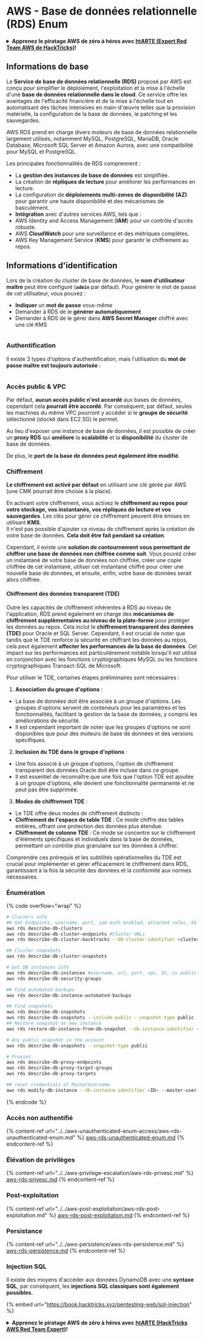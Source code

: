 # AWS - Base de données relationnelle (RDS) Enum

<details>

<summary><strong>Apprenez le piratage AWS de zéro à héros avec</strong> <a href="https://training.hacktricks.xyz/courses/arte"><strong>htARTE (Expert Red Team AWS de HackTricks)</strong></a><strong>!</strong></summary>

Autres façons de soutenir HackTricks :

* Si vous souhaitez voir votre **entreprise annoncée dans HackTricks** ou **télécharger HackTricks en PDF**, consultez les [**PLANS D'ABONNEMENT**](https://github.com/sponsors/carlospolop) !
* Obtenez le [**swag officiel PEASS & HackTricks**](https://peass.creator-spring.com)
* Découvrez [**La famille PEASS**](https://opensea.io/collection/the-peass-family), notre collection exclusive de [**NFTs**](https://opensea.io/collection/the-peass-family)
* **Rejoignez le** 💬 [**groupe Discord**](https://discord.gg/hRep4RUj7f) ou le [**groupe Telegram**](https://t.me/peass) ou **suivez-nous** sur **Twitter** 🐦 [**@hacktricks_live**](https://twitter.com/hacktricks_live)**.**
* **Partagez vos astuces de piratage en soumettant des PR aux** [**HackTricks**](https://github.com/carlospolop/hacktricks) et [**HackTricks Cloud**](https://github.com/carlospolop/hacktricks-cloud) github repos.

</details>

## Informations de base

Le **Service de base de données relationnelle (RDS)** proposé par AWS est conçu pour simplifier le déploiement, l'exploitation et la mise à l'échelle d'une **base de données relationnelle dans le cloud**. Ce service offre les avantages de l'efficacité financière et de la mise à l'échelle tout en automatisant des tâches intensives en main-d'œuvre telles que la provision matérielle, la configuration de la base de données, le patching et les sauvegardes.

AWS RDS prend en charge divers moteurs de base de données relationnelle largement utilisés, notamment MySQL, PostgreSQL, MariaDB, Oracle Database, Microsoft SQL Server et Amazon Aurora, avec une compatibilité pour MySQL et PostgreSQL.

Les principales fonctionnalités de RDS comprennent :

- La **gestion des instances de base de données** est simplifiée.
- La création de **répliques de lecture** pour améliorer les performances en lecture.
- La configuration de **déploiements multi-zones de disponibilité (AZ)** pour garantir une haute disponibilité et des mécanismes de basculement.
- **Intégration** avec d'autres services AWS, tels que :
- AWS Identity and Access Management (**IAM**) pour un contrôle d'accès robuste.
- AWS **CloudWatch** pour une surveillance et des métriques complètes.
- AWS Key Management Service (**KMS**) pour garantir le chiffrement au repos.

## Informations d'identification

Lors de la création du cluster de base de données, le **nom d'utilisateur maître** peut être configuré (**`admin`** par défaut). Pour générer le mot de passe de cet utilisateur, vous pouvez :

* **Indiquer** un **mot de passe** vous-même
* Demander à RDS de le **générer automatiquement**
* Demander à RDS de le gérer dans **AWS Secret Manager** chiffré avec une clé KMS

<figure><img src="../../../../.gitbook/assets/image (18) (1).png" alt=""><figcaption></figcaption></figure>

### Authentification

Il existe 3 types d'options d'authentification, mais l'utilisation du **mot de passe maître est toujours autorisée** :

<figure><img src="../../../../.gitbook/assets/image (19) (2).png" alt=""><figcaption></figcaption></figure>

### Accès public & VPC

Par défaut, **aucun accès public n'est accordé** aux bases de données, cependant cela **pourrait être accordé**. Par conséquent, par défaut, seules les machines du même VPC pourront y accéder si le **groupe de sécurité** sélectionné (stocké dans EC2 SG) le permet.

Au lieu d'exposer une instance de base de données, il est possible de créer un **proxy RDS** qui **améliore** la **scalabilité** et la **disponibilité** du cluster de base de données.

De plus, le **port de la base de données peut également être modifié**.

### Chiffrement

**Le chiffrement est activé par défaut** en utilisant une clé gérée par AWS (une CMK pourrait être choisie à la place).

En activant votre chiffrement, vous activez le **chiffrement au repos pour votre stockage, vos instantanés, vos répliques de lecture et vos sauvegardes**. Les clés pour gérer ce chiffrement peuvent être émises en utilisant **KMS**.\
Il n'est pas possible d'ajouter ce niveau de chiffrement après la création de votre base de données. **Cela doit être fait pendant sa création**.

Cependant, il existe une **solution de contournement vous permettant de chiffrer une base de données non chiffrée comme suit**. Vous pouvez créer un instantané de votre base de données non chiffrée, créer une copie chiffrée de cet instantané, utiliser cet instantané chiffré pour créer une nouvelle base de données, et ensuite, enfin, votre base de données serait alors chiffrée.

#### Chiffrement des données transparent (TDE)

Outre les capacités de chiffrement inhérentes à RDS au niveau de l'application, RDS prend également en charge des **mécanismes de chiffrement supplémentaires au niveau de la plate-forme** pour protéger les données au repos. Cela inclut le **chiffrement transparent des données (TDE)** pour Oracle et SQL Server. Cependant, il est crucial de noter que tandis que le TDE renforce la sécurité en chiffrant les données au repos, cela peut également **affecter les performances de la base de données**. Cet impact sur les performances est particulièrement notable lorsqu'il est utilisé en conjonction avec les fonctions cryptographiques MySQL ou les fonctions cryptographiques Transact-SQL de Microsoft.

Pour utiliser le TDE, certaines étapes préliminaires sont nécessaires :

1. **Association du groupe d'options** :
- La base de données doit être associée à un groupe d'options. Les groupes d'options servent de conteneurs pour les paramètres et les fonctionnalités, facilitant la gestion de la base de données, y compris les améliorations de sécurité.
- Il est cependant important de noter que les groupes d'options ne sont disponibles que pour des moteurs de base de données et des versions spécifiques.

2. **Inclusion du TDE dans le groupe d'options** :
- Une fois associé à un groupe d'options, l'option de chiffrement transparent des données Oracle doit être incluse dans ce groupe.
- Il est essentiel de reconnaître que une fois que l'option TDE est ajoutée à un groupe d'options, elle devient une fonctionnalité permanente et ne peut pas être supprimée.

3. **Modes de chiffrement TDE** :
- Le TDE offre deux modes de chiffrement distincts :
- **Chiffrement de l'espace de table TDE** : Ce mode chiffre des tables entières, offrant une protection des données plus étendue.
- **Chiffrement de colonne TDE** : Ce mode se concentre sur le chiffrement d'éléments spécifiques et individuels dans la base de données, permettant un contrôle plus granulaire sur les données à chiffrer.

Comprendre ces prérequis et les subtilités opérationnelles du TDE est crucial pour implémenter et gérer efficacement le chiffrement dans RDS, garantissant à la fois la sécurité des données et la conformité aux normes nécessaires.

### Énumération

{% code overflow="wrap" %}
```bash
# Clusters info
## Get Endpoints, username, port, iam auth enabled, attached roles, SG
aws rds describe-db-clusters
aws rds describe-db-cluster-endpoints #Cluster URLs
aws rds describe-db-cluster-backtracks --db-cluster-identifier <cluster-name>

## Cluster snapshots
aws rds describe-db-cluster-snapshots

# Get DB instances info
aws rds describe-db-instances #username, url, port, vpc, SG, is public?
aws rds describe-db-security-groups

## Find automated backups
aws rds describe-db-instance-automated-backups

## Find snapshots
aws rds describe-db-snapshots
aws rds describe-db-snapshots --include-public --snapshot-type public
## Restore snapshot as new instance
aws rds restore-db-instance-from-db-snapshot --db-instance-identifier <ID> --db-snapshot-identifier <ID> --availability-zone us-west-2a

# Any public snapshot in the account
aws rds describe-db-snapshots --snapshot-type public

# Proxies
aws rds describe-db-proxy-endpoints
aws rds describe-db-proxy-target-groups
aws rds describe-db-proxy-targets

## reset credentials of MasterUsername
aws rds modify-db-instance --db-instance-identifier <ID> --master-user-password <NewPassword> --apply-immediately
```
{% endcode %}

### Accès non authentifié

{% content-ref url="../../aws-unauthenticated-enum-access/aws-rds-unauthenticated-enum.md" %}
[aws-rds-unauthenticated-enum.md](../../aws-unauthenticated-enum-access/aws-rds-unauthenticated-enum.md)
{% endcontent-ref %}

### Élévation de privilèges

{% content-ref url="../../aws-privilege-escalation/aws-rds-privesc.md" %}
[aws-rds-privesc.md](../../aws-privilege-escalation/aws-rds-privesc.md)
{% endcontent-ref %}

### Post-exploitation

{% content-ref url="../../aws-post-exploitation/aws-rds-post-exploitation.md" %}
[aws-rds-post-exploitation.md](../../aws-post-exploitation/aws-rds-post-exploitation.md)
{% endcontent-ref %}

### Persistance

{% content-ref url="../../aws-persistence/aws-rds-persistence.md" %}
[aws-rds-persistence.md](../../aws-persistence/aws-rds-persistence.md)
{% endcontent-ref %}

### Injection SQL

Il existe des moyens d'accéder aux données DynamoDB avec une **syntaxe SQL**, par conséquent, les **injections SQL classiques sont également possibles**.

{% embed url="https://book.hacktricks.xyz/pentesting-web/sql-injection" %}

<details>

<summary><strong>Apprenez le piratage AWS de zéro à héros avec</strong> <a href="https://training.hacktricks.xyz/courses/arte"><strong>htARTE (HackTricks AWS Red Team Expert)</strong></a><strong>!</strong></summary>

Autres façons de soutenir HackTricks :

* Si vous souhaitez voir votre **entreprise annoncée dans HackTricks** ou **télécharger HackTricks en PDF**, consultez les [**PLANS D'ABONNEMENT**](https://github.com/sponsors/carlospolop) !
* Obtenez le [**swag officiel PEASS & HackTricks**](https://peass.creator-spring.com)
* Découvrez [**The PEASS Family**](https://opensea.io/collection/the-peass-family), notre collection exclusive de [**NFTs**](https://opensea.io/collection/the-peass-family)
* **Rejoignez le** 💬 [**groupe Discord**](https://discord.gg/hRep4RUj7f) ou le [**groupe Telegram**](https://t.me/peass) ou **suivez** nous sur **Twitter** 🐦 [**@hacktricks_live**](https://twitter.com/hacktricks_live)**.**
* **Partagez vos astuces de piratage en soumettant des PR aux** [**HackTricks**](https://github.com/carlospolop/hacktricks) et [**HackTricks Cloud**](https://github.com/carlospolop/hacktricks-cloud) github repos.

</details>
